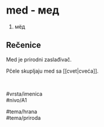 # med - мед

1. мёд  

## Rečenice

Med je prirodni zaslađivač.  

Pčele skupljaju med sa [[cvet|cveća]].  

<br>

#vrsta/imenica  
#nivo/A1  

#tema/hrana  
#tema/priroda  

